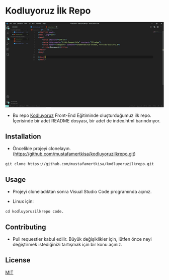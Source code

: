 # Kodluyoruz İlk Repo

![ornek resim](1.JPG)

* Bu repo [Kodluyoruz](https://www.kodluyoruz.org/) Front-End Eğitiminde oluşturduğumuz ilk repo. İçerisinde bir adet README dosyası, bir adet de index.html barındırıyor.

## Installation

* Öncelikle projeyi clonelayın. (https://github.com/mustafamertkisa/kodluyoruzilkrepo.git)

```git clone https://github.com/mustafamertkisa/kodluyoruzilkrepo.git ```

## Usage

* Projeyi cloneladıktan sonra Visual Studio Code programında açınız.

* Linux için:

`cd kodluyoruzilkrepo
code. `

## Contributing

* Pull requestler kabul edilir. Büyük değişiklikler için, lütfen önce neyi değiştirmek istediğinizi tartışmak için bir konu açınız.

## License

[MIT](https://github.com/mustafamertkisa/kodluyoruzilkrepo/blob/main/LICENSE)